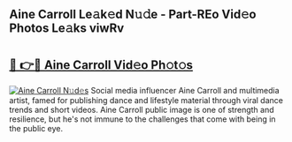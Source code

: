 ## Aine Carroll Le𝚊k𝚎d N𝚞𝚍e - Part-REo Vid𝚎o Photos Le𝚊ks viwRv

# <h2><a href="http://fbbxhz.evod.top/?m=Aine+Carroll">🔗 👉🔴 Aine Carroll Vid𝚎o Ph𝚘t𝚘s</a></h2>

[![Aine Carroll N𝚞d𝚎s](https://i.imgur.com/8V9OHl7.gif)](http://fbbxhz.evod.top/?m=Aine+Carroll)
Social media influencer Aine Carroll and multimedia artist, famed for publishing dance and lifestyle material through viral dance trends and short videos. Aine Carroll public image is one of strength and resilience, but he's not immune to the challenges that come with being in the public eye. 
